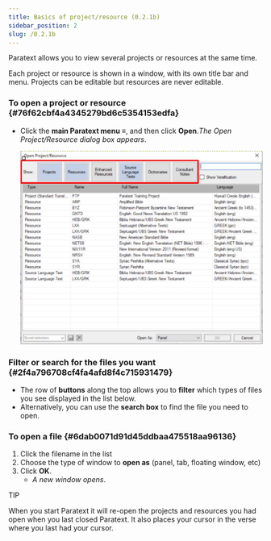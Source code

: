 ```yaml
---
title: Basics of project/resource (0.2.1b)
sidebar_position: 2
slug: /0.2.1b
---
```




Paratext allows you to view several projects or resources at the same time.


Each project or resource is shown in a window, with its own title bar and menu. Projects can be editable but resources are never editable.


### To open a project or resource {#76f62cbf4a4345279bd6c5354153edfa}

- Click the **main Paratext menu ≡**, and then click **Open**._The Open Project/Resource dialog box appears_.

	![](/notion_imgs/1945082236.png)


### Filter or search for the files you want {#2f4a796708cf4fa4afd8f4c715931479}

- The row of **buttons** along the top allows you to **filter** which types of files you see displayed in the list below.
- Alternatively, you can use the **search box** to find the file you need to open.

### To open a file {#6dab0071d91d45ddbaa475518aa96136}

1. Click the filename in the list
1. Choose the type of window to **open as** (panel, tab, floating window, etc)
1. Click **OK**.
	- _A new window opens_.

TIP


When you start Paratext it will re-open the projects and resources you had open when you last closed Paratext. It also places your cursor in the verse where you last had your cursor.

